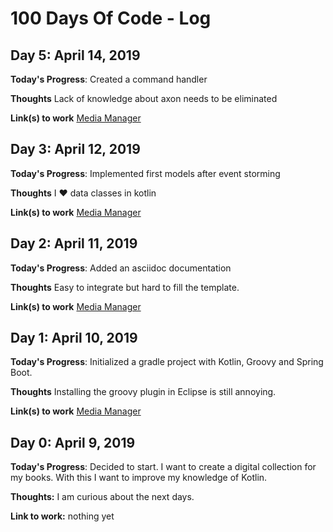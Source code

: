 # 100 Days Of Code - Log

## Day 5: April 14, 2019

**Today's Progress**: Created a command handler

**Thoughts** Lack of knowledge about axon needs to be eliminated

**Link(s) to work** [Media Manager](https://github.com/jacq42/media-manager)

## Day 3: April 12, 2019

**Today's Progress**: Implemented first models after event storming

**Thoughts** I ♥ data classes in kotlin

**Link(s) to work** [Media Manager](https://github.com/jacq42/media-manager)

## Day 2: April 11, 2019

**Today's Progress**: Added an asciidoc documentation

**Thoughts** Easy to integrate but hard to fill the template.

**Link(s) to work** [Media Manager](https://github.com/jacq42/media-manager)

## Day 1: April 10, 2019

**Today's Progress**: Initialized a gradle project with Kotlin, Groovy and Spring Boot.

**Thoughts** Installing the groovy plugin in Eclipse is still annoying.

**Link(s) to work** [Media Manager](https://github.com/jacq42/media-manager)

## Day 0: April 9, 2019

**Today's Progress**: Decided to start. I want to create a digital collection for my books. With this I want to improve my knowledge of Kotlin.

**Thoughts:** I am curious about the next days.

**Link to work:** nothing yet


